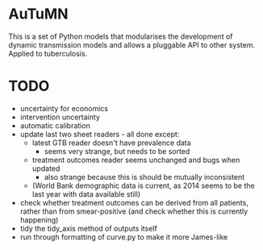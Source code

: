   
AuTuMN  
======  
  
This is a set of Python models that modularises the development of dynamic transmission models and allows a
pluggable API to other system. Applied to tuberculosis.

# TODO
- uncertainty for economics
- intervention uncertainty
- automatic calibration
- update last two sheet readers - all done except:
    - latest GTB reader doesn't have prevalence data
        - seems very strange, but needs to be sorted
    - treatment outcomes reader seems unchanged and bugs when updated
        - also strange because this is should be mutually inconsistent
    - (World Bank demographic data is current, as 2014 seems to be the last year with data available still)
- check whether treatment outcomes can be derived from all patients, rather than from smear-positive
    (and check whether this is currently happening)
- tidy the tidy_axis method of outputs itself
- run through formatting of curve.py to make it more James-like

